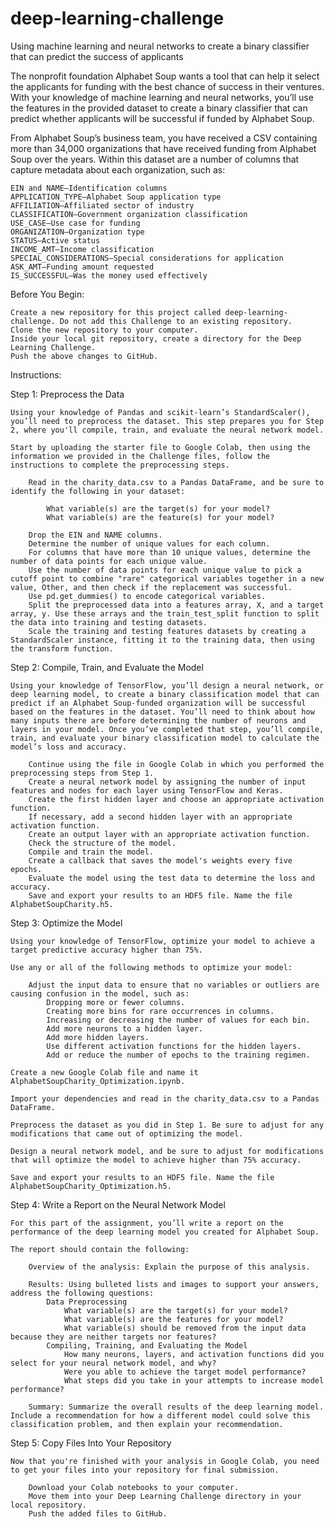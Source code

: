 # deep-learning-challenge
Using machine learning and neural networks to create a binary classifier that can predict the success of applicants

The nonprofit foundation Alphabet Soup wants a tool that can help it select the applicants for funding with the best chance of success in their ventures. With your knowledge of machine learning and neural networks, you’ll use the features in the provided dataset to create a binary classifier that can predict whether applicants will be successful if funded by Alphabet Soup.

From Alphabet Soup’s business team, you have received a CSV containing more than 34,000 organizations that have received funding from Alphabet Soup over the years. Within this dataset are a number of columns that capture metadata about each organization, such as:

    EIN and NAME—Identification columns
    APPLICATION_TYPE—Alphabet Soup application type
    AFFILIATION—Affiliated sector of industry
    CLASSIFICATION—Government organization classification
    USE_CASE—Use case for funding
    ORGANIZATION—Organization type
    STATUS—Active status
    INCOME_AMT—Income classification
    SPECIAL_CONSIDERATIONS—Special considerations for application
    ASK_AMT—Funding amount requested
    IS_SUCCESSFUL—Was the money used effectively

Before You Begin:

    Create a new repository for this project called deep-learning-challenge. Do not add this Challenge to an existing repository.
    Clone the new repository to your computer.
    Inside your local git repository, create a directory for the Deep Learning Challenge.
    Push the above changes to GitHub.

Instructions:

Step 1: Preprocess the Data

    Using your knowledge of Pandas and scikit-learn’s StandardScaler(), you’ll need to preprocess the dataset. This step prepares you for Step 2, where you'll compile, train, and evaluate the neural network model.

    Start by uploading the starter file to Google Colab, then using the information we provided in the Challenge files, follow the instructions to complete the preprocessing steps.
    
        Read in the charity_data.csv to a Pandas DataFrame, and be sure to identify the following in your dataset:

            What variable(s) are the target(s) for your model?
            What variable(s) are the feature(s) for your model?

        Drop the EIN and NAME columns.
        Determine the number of unique values for each column.
        For columns that have more than 10 unique values, determine the number of data points for each unique value.
        Use the number of data points for each unique value to pick a cutoff point to combine "rare" categorical variables together in a new value, Other, and then check if the replacement was successful.
        Use pd.get_dummies() to encode categorical variables.
        Split the preprocessed data into a features array, X, and a target array, y. Use these arrays and the train_test_split function to split the data into training and testing datasets.
        Scale the training and testing features datasets by creating a StandardScaler instance, fitting it to the training data, then using the transform function.

Step 2: Compile, Train, and Evaluate the Model

    Using your knowledge of TensorFlow, you’ll design a neural network, or deep learning model, to create a binary classification model that can predict if an Alphabet Soup-funded organization will be successful based on the features in the dataset. You’ll need to think about how many inputs there are before determining the number of neurons and layers in your model. Once you’ve completed that step, you’ll compile, train, and evaluate your binary classification model to calculate the model’s loss and accuracy.

        Continue using the file in Google Colab in which you performed the preprocessing steps from Step 1.
        Create a neural network model by assigning the number of input features and nodes for each layer using TensorFlow and Keras.
        Create the first hidden layer and choose an appropriate activation function.
        If necessary, add a second hidden layer with an appropriate activation function.
        Create an output layer with an appropriate activation function.
        Check the structure of the model.
        Compile and train the model.
        Create a callback that saves the model's weights every five epochs.
        Evaluate the model using the test data to determine the loss and accuracy.
        Save and export your results to an HDF5 file. Name the file AlphabetSoupCharity.h5.

Step 3: Optimize the Model

    Using your knowledge of TensorFlow, optimize your model to achieve a target predictive accuracy higher than 75%.

    Use any or all of the following methods to optimize your model:

        Adjust the input data to ensure that no variables or outliers are causing confusion in the model, such as:
            Dropping more or fewer columns.
            Creating more bins for rare occurrences in columns.
            Increasing or decreasing the number of values for each bin.
            Add more neurons to a hidden layer.
            Add more hidden layers.
            Use different activation functions for the hidden layers.
            Add or reduce the number of epochs to the training regimen.

    Create a new Google Colab file and name it AlphabetSoupCharity_Optimization.ipynb.

    Import your dependencies and read in the charity_data.csv to a Pandas DataFrame.

    Preprocess the dataset as you did in Step 1. Be sure to adjust for any modifications that came out of optimizing the model.

    Design a neural network model, and be sure to adjust for modifications that will optimize the model to achieve higher than 75% accuracy.

    Save and export your results to an HDF5 file. Name the file AlphabetSoupCharity_Optimization.h5.

Step 4: Write a Report on the Neural Network Model

    For this part of the assignment, you’ll write a report on the performance of the deep learning model you created for Alphabet Soup.

    The report should contain the following:
    
        Overview of the analysis: Explain the purpose of this analysis.

        Results: Using bulleted lists and images to support your answers, address the following questions:
            Data Preprocessing
                What variable(s) are the target(s) for your model?
                What variable(s) are the features for your model?
                What variable(s) should be removed from the input data because they are neither targets nor features?
            Compiling, Training, and Evaluating the Model
                How many neurons, layers, and activation functions did you select for your neural network model, and why?
                Were you able to achieve the target model performance?
                What steps did you take in your attempts to increase model performance?

        Summary: Summarize the overall results of the deep learning model. Include a recommendation for how a different model could solve this classification problem, and then explain your recommendation.

Step 5: Copy Files Into Your Repository

    Now that you're finished with your analysis in Google Colab, you need to get your files into your repository for final submission.

        Download your Colab notebooks to your computer.
        Move them into your Deep Learning Challenge directory in your local repository.
        Push the added files to GitHub.